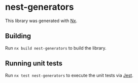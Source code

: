 # nest-generators

This library was generated with [Nx](https://nx.dev).

## Building

Run `nx build nest-generators` to build the library.

## Running unit tests

Run `nx test nest-generators` to execute the unit tests via [Jest](https://jestjs.io).
